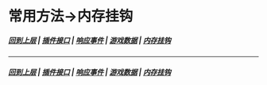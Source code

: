 # 常用方法->内存挂钩
##### [回到上层](/docs/CommonMethods.md) | [插件接口](/docs/CM/Interfaces.md) | [响应事件](/docs/CM/Events.md) | [游戏数据](/docs/CM/Data.md) | [内存挂钩](/docs/CM/Hooks.md)

***
##### [回到上层](/docs/CommonMethods.md) | [插件接口](/docs/CM/Interfaces.md) | [响应事件](/docs/CM/Events.md) | [游戏数据](/docs/CM/Data.md) | [内存挂钩](/docs/CM/Hooks.md)